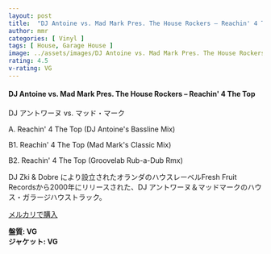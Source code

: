 ```yaml
---
layout: post
title:  "DJ Antoine vs. Mad Mark Pres. The House Rockers – Reachin' 4 The Top"
author: mmr
categories: [ Vinyl ]
tags: [ House, Garage House ]
image: ../assets/images/DJ Antoine vs. Mad Mark Pres. The House Rockers – Reachin' 4 The Top.jpg
rating: 4.5
v-rating: VG
---
```


#### DJ Antoine vs. Mad Mark Pres. The House Rockers – Reachin' 4 The Top

DJ アントワーヌ vs. マッド・マーク

A. Reachin' 4 The Top (DJ Antoine's Bassline Mix)

B1. Reachin' 4 The Top (Mad Mark's Classic Mix)

B2. Reachin' 4 The Top (Groovelab Rub-a-Dub Rmx)

DJ Zki & Dobre により設立されたオランダのハウスレーベルFresh Fruit Recordsから2000年にリリースされた、DJ アントワーヌ＆マッドマークのハウス・ガラージハウストラック。

[メルカリで購入](https://jp.mercari.com/item/m75503570043?afid=6142608987)

<div class="mt-4 mb-4 d-flex align-items-center">
<strong class="mr-1">盤質: VG</strong>
</div>
<div class="mt-4 mb-4 d-flex align-items-center">
<strong class="mr-1">ジャケット: VG</strong>
</div>
